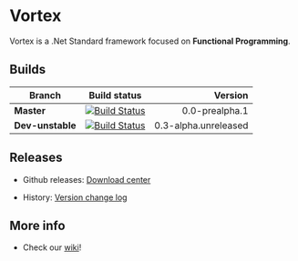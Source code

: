 # Vortex

Vortex is a .Net Standard framework focused on **Functional Programming**.


## Builds

| **Branch** | Build status | Version |
| ------------- |:-------------:| -----:|
| **Master**        | [![Build Status](https://travis-ci.org/equilaterus/Vortex.svg?branch=master)](https://travis-ci.org/equilaterus/Vortex) | 0.0-prealpha.1  |
| **Dev-unstable**        | [![Build Status](https://travis-ci.org/equilaterus/Vortex.svg?branch=dev)](https://travis-ci.org/equilaterus/Vortex) | 0.3-alpha.unreleased  |


## Releases

* Github releases: [Download center](https://github.com/equilaterus/Vortex/releases)

* History: [Version change log](https://github.com/equilaterus/Vortex/wiki/Version-change-log)


## More info


* Check our [wiki](https://github.com/equilaterus/Vortex/wiki)!

